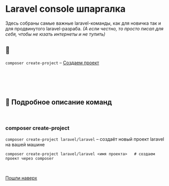 # Laravel console шпаргалка

Здесь собраны самые важные laravel-команды, как для новичка так и для продвинутого laravel-разраба. 
_(А если честно, то просто писал для себя, чтобы не юзать интернеты и не тупить)_

 
## 🔄 
`composer create-project` – [Создаем проект](#git-init) <br/>

#
 
<br/><br/>
## 📝 Подробное описание команд
<br/>

### composer create-project
`composer create-project laravel/laravel` – создаёт новый проект laravel на вашей машине
```
composer create-project laravel/laravel <имя проекта>   # создаем проект через composer
```
<br />




[Пошли наверх](#laravel-console-шпаргалка) <br/>